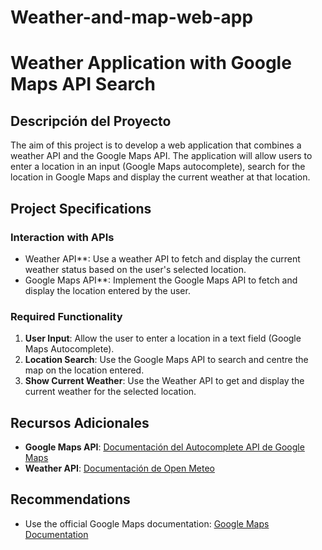 # Weather-and-map-web-app

# Weather Application with Google Maps API Search

## Descripción del Proyecto
The aim of this project is to develop a web application that combines a weather API and the Google Maps API. The application will allow users to enter a location in an input (Google Maps autocomplete), search for the location in Google Maps and display the current weather at that location.

## Project Specifications

### Interaction with APIs
- Weather API**: Use a weather API to fetch and display the current weather status based on the user's selected location.
- Google Maps API**: Implement the Google Maps API to fetch and display the location entered by the user.

### Required Functionality
1. **User Input**: Allow the user to enter a location in a text field (Google Maps Autocomplete).
2. **Location Search**: Use the Google Maps API to search and centre the map on the location entered.
3. **Show Current Weather**: Use the Weather API to get and display the current weather for the selected location.

## Recursos Adicionales
- **Google Maps API**: [Documentación del Autocomplete API de Google Maps](https://developers.google.com/maps/documentation/javascript/place-autocomplete)
- **Weather API**: [Documentación de Open Meteo](https://open-meteo.com/en/docs)

## Recommendations
- Use the official Google Maps documentation: [Google Maps Documentation](https://developers.google.com/maps/documentation/javascript/examples/places-autocomplete#maps_places_autocomplete-javascript)
